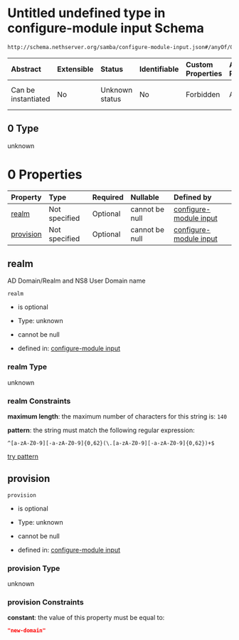 # Untitled undefined type in configure-module input Schema

```txt
http://schema.nethserver.org/samba/configure-module-input.json#/anyOf/0
```



| Abstract            | Extensible | Status         | Identifiable | Custom Properties | Additional Properties | Access Restrictions | Defined In                                                                                |
| :------------------ | :--------- | :------------- | :----------- | :---------------- | :-------------------- | :------------------ | :---------------------------------------------------------------------------------------- |
| Can be instantiated | No         | Unknown status | No           | Forbidden         | Allowed               | none                | [configure-module-input.json\*](samba/configure-module-input.json "open original schema") |

## 0 Type

unknown

# 0 Properties

| Property                | Type          | Required | Nullable       | Defined by                                                                                                                                                                      |
| :---------------------- | :------------ | :------- | :------------- | :------------------------------------------------------------------------------------------------------------------------------------------------------------------------------ |
| [realm](#realm)         | Not specified | Optional | cannot be null | [configure-module input](configure-module-input-anyof-0-properties-realm.md "http://schema.nethserver.org/samba/configure-module-input.json#/anyOf/0/properties/realm")         |
| [provision](#provision) | Not specified | Optional | cannot be null | [configure-module input](configure-module-input-anyof-0-properties-provision.md "http://schema.nethserver.org/samba/configure-module-input.json#/anyOf/0/properties/provision") |

## realm

AD Domain/Realm and NS8 User Domain name

`realm`

* is optional

* Type: unknown

* cannot be null

* defined in: [configure-module input](configure-module-input-anyof-0-properties-realm.md "http://schema.nethserver.org/samba/configure-module-input.json#/anyOf/0/properties/realm")

### realm Type

unknown

### realm Constraints

**maximum length**: the maximum number of characters for this string is: `140`

**pattern**: the string must match the following regular expression:&#x20;

```regexp
^[a-zA-Z0-9][-a-zA-Z0-9]{0,62}(\.[a-zA-Z0-9][-a-zA-Z0-9]{0,62})+$
```

[try pattern](https://regexr.com/?expression=%5E%5Ba-zA-Z0-9%5D%5B-a-zA-Z0-9%5D%7B0%2C62%7D\(%5C.%5Ba-zA-Z0-9%5D%5B-a-zA-Z0-9%5D%7B0%2C62%7D\)%2B%24 "try regular expression with regexr.com")

## provision



`provision`

* is optional

* Type: unknown

* cannot be null

* defined in: [configure-module input](configure-module-input-anyof-0-properties-provision.md "http://schema.nethserver.org/samba/configure-module-input.json#/anyOf/0/properties/provision")

### provision Type

unknown

### provision Constraints

**constant**: the value of this property must be equal to:

```json
"new-domain"
```
